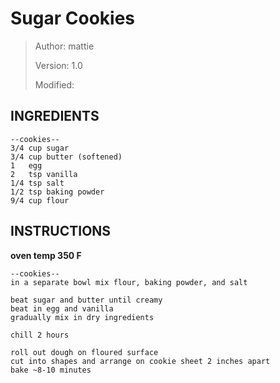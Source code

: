 # Sugar Cookies
> Author: mattie 
>
> Version: 1.0
>
> Modified:


## INGREDIENTS
```
--cookies--
3/4 cup sugar
3/4 cup butter (softened)
1   egg
2   tsp vanilla
1/4 tsp salt
1/2 tsp baking powder
9/4 cup flour
```


## INSTRUCTIONS

**oven temp 350 F**

```
--cookies--
in a separate bowl mix flour, baking powder, and salt

beat sugar and butter until creamy
beat in egg and vanilla
gradually mix in dry ingredients

chill 2 hours

roll out dough on floured surface
cut into shapes and arrange on cookie sheet 2 inches apart
bake ~8-10 minutes
```
